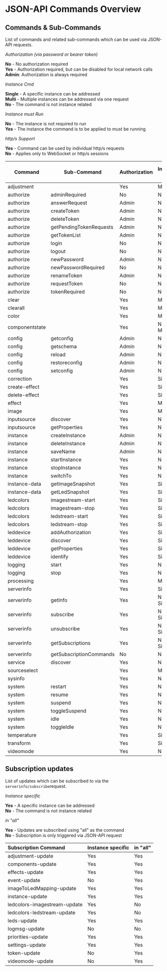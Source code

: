# JSON-API Commands Overview

## Commands & Sub-Commands

List of commands and related sub-commands which can be used via JSON-API requests.

_Authorization (via password or bearer token)_

**No** - No authorization required<br>
**Yes** - Authorization required, but can be disabled for local network calls<br>
**Admin**: Authorization is always required

_Instance Cmd_

**Single** - A specific instance can be addressed<br>
**Multi** - Multiple instances can be addressed via one request<br>
**No** - The command is not instance related

_Instance must Run_

**No** - The instance is not required to run<br>
**Yes** - The instance the command is to be applied to must be running<br>

_http/s Support_

**Yes** - Command can be used by individual http/s requests<br>
**No** - Applies only to WebSocket or http/s sessions

| Command        | Sub-Command             | Authorization | Instance Cmd | Instance must Run | http/s Support |
|----------------|-------------------------|---------------|--------------|-------------------|----------------|
| adjustment     |                         | Yes           | Multi        | Yes               | Yes            |
| authorize      | adminRequired           | No            | No           | No                | Yes            |
| authorize      | answerRequest           | Admin         | No           | No                | No             |
| authorize      | createToken             | Admin         | No           | No                | No             |
| authorize      | deleteToken             | Admin         | No           | No                | Yes            |
| authorize      | getPendingTokenRequests | Admin         | No           | No                | No             |
| authorize      | getTokenList            | Admin         | No           | No                | Yes            |
| authorize      | login                   | No            | No           | No                | No             |
| authorize      | logout                  | No            | No           | No                | No             |
| authorize      | newPassword             | Admin         | No           | No                | Yes            |
| authorize      | newPasswordRequired     | No            | No           | No                | Yes            |
| authorize      | renameToken             | Admin         | No           | No                | Yes            |
| authorize      | requestToken            | No            | No           | No                | Yes            |
| authorize      | tokenRequired           | No            | No           | No                | Yes            |
| clear          |                         | Yes           | Multi        | Yes               | Yes            |
| clearall       |                         | Yes           | Multi        | Yes               | Yes            |
| color          |                         | Yes           | Multi        | Yes               | Yes            |
| componentstate |                         | Yes           | No or Multi  | Yes               | Yes            |
| config         | getconfig               | Admin         | No           | No                | Yes            |
| config         | getschema               | Admin         | No           | No                | Yes            |
| config         | reload                  | Admin         | No           | No                | Yes            |
| config         | restoreconfig           | Admin         | No           | No                | Yes            |
| config         | setconfig               | Admin         | No           | No                | Yes            |
| correction     |                         | Yes           | Single       | Yes               | Yes            |
| create-effect  |                         | Yes           | Single       | Yes               | Yes            |
| delete-effect  |                         | Yes           | Single       | Yes               | Yes            |
| effect         |                         | Yes           | Multi        | Yes               | Yes            |
| image          |                         | Yes           | Multi        | Yes               | Yes            |
| inputsource    | discover                | Yes           | No           | No                | Yes            |
| inputsource    | getProperties           | Yes           | No           | No                | Yes            |
| instance       | createInstance          | Admin         | No           | No                | Yes            |
| instance       | deleteInstance          | Admin         | No           | No                | Yes            |
| instance       | saveName                | Admin         | No           | No                | Yes            |
| instance       | startInstance           | Yes           | No           | No                | Yes            |
| instance       | stopInstance            | Yes           | No           | No                | Yes            |
| instance       | switchTo                | Yes           | No           | No                | Yes            |
| instance-data  | getImageSnapshot        | Yes           | Single       | Yes               | Yes            |
| instance-data  | getLedSnapshot          | Yes           | Single       | Yes               | Yes            |
| ledcolors      | imagestream-start       | Yes           | Single       | Yes               | Yes            |
| ledcolors      | imagestream-stop        | Yes           | Single       | Yes               | Yes            |
| ledcolors      | ledstream-start         | Yes           | Single       | Yes               | Yes            |
| ledcolors      | ledstream-stop          | Yes           | Single       | Yes               | Yes            |
| leddevice      | addAuthorization        | Yes           | Single       | Yes               | Yes            |
| leddevice      | discover                | Yes           | Single       | Yes               | Yes            |
| leddevice      | getProperties           | Yes           | Single       | Yes               | Yes            |
| leddevice      | identify                | Yes           | Single       | Yes               | Yes            |
| logging        | start                   | Yes           | No           | No                | Yes            |
| logging        | stop                    | Yes           | No           | No                | Yes            |
| processing     |                         | Yes           | Multi        | Yes               | Yes            |
| serverinfo     |                         | Yes           | Single       | Yes               | Yes            |
| serverinfo     | getInfo                 | Yes           | No or Single | Yes               | Yes            |
| serverinfo     | subscribe               | Yes           | No or Single | Yes               | No             |
| serverinfo     | unsubscribe             | Yes           | No or Single | Yes               | No             |
| serverinfo     | getSubscriptions        | Yes           | No or Single | Yes               | No             |
| serverinfo     | getSubscriptionCommands | No            | No           | No                | No             |
| service        | discover                | Yes           | No           | No                | Yes            |
| sourceselect   |                         | Yes           | Multi        | Yes               | Yes            |
| sysinfo        |                         | Yes           | No           | No                | Yes            |
| system         | restart                 | Yes           | No           | No                | Yes            |
| system         | resume                  | Yes           | No           | No                | Yes            |
| system         | suspend                 | Yes           | No           | No                | Yes            |
| system         | toggleSuspend           | Yes           | No           | No                | Yes            |
| system         | idle                    | Yes           | No           | No                | Yes            |
| system         | toggleIdle              | Yes           | No           | No                | Yes            |
| temperature    |                         | Yes           | Single       | Yes               | Yes            |
| transform      |                         | Yes           | Single       | Yes               | Yes            |
| videomode      |                         | Yes           | No           | No                | Yes            |

## Subscription updates

List of updates which can be subscribed to via the `serverinfo/subscribe`request.

_Instance specific_

**Yes** - A specific instance can be addressed<br>
**No** - The command is not instance related

_in "all"_

**Yes** - Updates are subscribed using "all" as the command<br>
**No** - Subscription is only triggered via JSON-API request

| Subscription Command         | Instance specific | in "all" |
|:-----------------------------|:------------------|:---------|
| adjustment-update            | Yes               | Yes      |
| components-update            | Yes               | Yes      |
| effects-update               | Yes               | Yes      |
| event-update                 | No                | Yes      |
| imageToLedMapping-update     | Yes               | Yes      |
| instance-update              | Yes               | Yes      |
| ledcolors-imagestream-update | Yes               | No       |
| ledcolors-ledstream-update   | Yes               | No       |
| leds-update                  | Yes               | Yes      |
| logmsg-update                | No                | No       |
| priorities-update            | Yes               | Yes      |
| settings-update              | Yes               | Yes      |
| token-update                 | No                | Yes      |
| videomode-update             | No                | Yes      |

